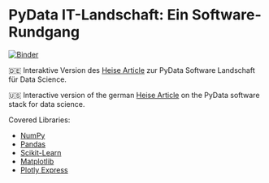 # PyData IT-Landschaft: Ein Software-Rundgang

[![Binder](http://mybinder.org/badge_logo.svg)](https://mybinder.org/v2/gh/krlng/PyData-Artikel/master?urlpath=lab/tree/Artikel.ipynb)

:de: Interaktive Version des [Heise Article](https://www.heise.de/news/Neues-iX-Developer-Sonderheft-Machine-Learning-am-Kiosk-erhaeltlich-4971593.html) zur PyData Software Landschaft für Data Science.

:us: Interactive version of the german [Heise Article](https://www.heise.de/news/Neues-iX-Developer-Sonderheft-Machine-Learning-am-Kiosk-erhaeltlich-4971593.html) on the PyData software stack for data science.

Covered Libraries:

 * [NumPy](https://numpy.org/)
 * [Pandas](https://pandas.pydata.org/)
 * [Scikit-Learn](https://scikit-learn.org/stable/)
 * [Matplotlib](https://matplotlib.org/)
 * [Plotly Express](https://plotly.com/python/plotly-express/)